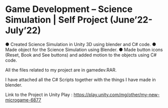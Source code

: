 # Game Development – Science Simulation | Self Project (June’22-July’22)
● Created Science Simulation in Unity 3D using blender and C# code.
● Made object for the Science Simulation using Blender.
● Made button icons (Reset, Book and See buttons) and added motion to the objects using C# code.






All the files related to my project are in gamedev.RAR.



I have attached all the C# Scripts together with the things I have made in blender.



Link to the Project in Unity Play : https://play.unity.com/mg/other/my-new-microgame-6877
